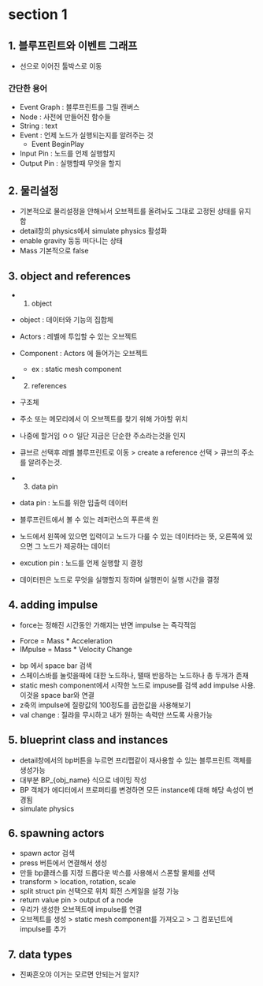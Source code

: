 # section 1
## 1. 블루프린트와 이벤트 그래프
- 선으로 이어진 툴박스로 이동
### 간단한 용어
- Event Graph : 블루프린트를 그릴 캔버스
- Node : 사전에 만들어진 함수들
- String : text
- Event : 언제 노드가 실행되는지를 알려주는 것
    - Event BeginPlay
- Input Pin : 노드를 언제 실행할지
- Output Pin : 실행할때 무엇을 할지

## 2. 물리설정
- 기본적으로 물리설정을 안해놔서 오브젝트를 올려놔도 그대로 고정된 상태를 유지함
- detail창의 physics에서 simulate physics 활성화 
- enable gravity 둥둥 떠다니는 상태
- Mass 기본적으로 false

## 3. object and references
- 1. object 
- object : 데이터와 기능의 집합체
- Actors : 레벨에 투입할 수 있는 오브젝트
- Component : Actors 에 들어가는 오브젝트
    - ex : static mesh component

- 2. references
- 구조체
- 주소 또는 메모리에서 이 오브젝트를 찾기 위해 가야할 위치
- 나중에 할거임 ㅇㅇ 일단 지금은 단순한 주소라는것을 인지
-  큐브르 선택후 레벨 블루프린트로 이동 > create a reference 선택 > 큐브의 주소를 알려주는것.

- 3. data pin
- data pin : 노드를 위한 입출력 데이터
- 블루프린트에서 볼 수 있는 레퍼런스의 푸른색 원
- 노드에서 왼쪽에 있으면 입력이고 노드가 다룰 수 있는 데이터라는 뜻, 오른쪽에 있으면 그 노드가 제공하는 데이터
- excution pin : 노드를 언제 실행할 지 결정
- 데이터핀은 노드로 무엇을 실행할지 정하며 실행핀이 실행 시간을 결정

## 4. adding impulse
- force는 정해진 시간동안 가해지는 반면 impulse 는 즉각적임
* Force = Mass * Acceleration
* IMpulse = Mass * Velocity Change
- bp 에서 space bar 검색
- 스페이스바를 눌럿을때에 대한 노드하나, 뗄때 반응하는 노드하나 총 두개가 존재
- static mesh component에서 시작한 노드로 impuse를 검색 add impulse 사용. 이것을 space bar와 연결
- z축의 impulse에 질량값의 100정도를 곱한값을 사용해보기
- val change : 질랴을 무시하고 내가 원하는 속력만 쓰도록 사용가능

## 5. blueprint class and instances
- detail창에서의 bp버튼을 누르면 프리팹같이 재사용할 수 있는 블루프린트 객체를 생성가능
- 대부분 BP_{obj_name} 식으로 네이밍 작성
- BP 객체가 에디터에서 프로퍼티를 변경하면 모든 instance에 대해 해당 속성이 변경됨
- simulate physics

## 6. spawning actors
- spawn actor 검색
- press 버튼에서 연결해서 생성
- 만들 bp클래스를 지정 드롭다운 박스를 사용해서 스폰할 물체를 선택
- transform > location, rotation, scale
- split struct pin 선택으로 위치 회전 스케일을 설정 가능
- return value pin > output of a node
- 우리가 생성한 오브젝트에 impulse를 연결 
- 오브젝트를 생성 > static mesh component를 가져오고 > 그 컴포넌트에 impulse를 추가

## 7. data types
- 진짜흔오야 이거는 모르면 안되는거 알지?